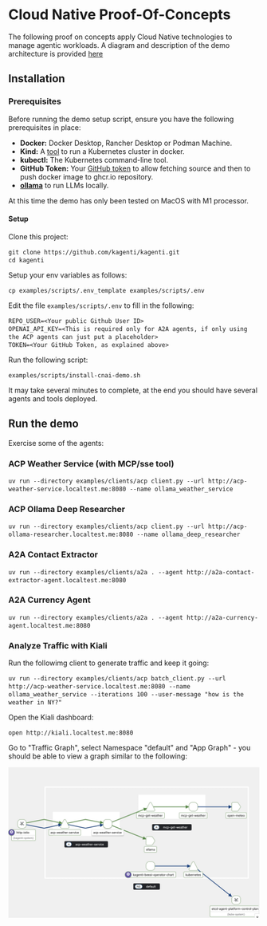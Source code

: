 # Cloud Native Proof-Of-Concepts

The following proof on concepts apply Cloud Native technologies to manage agentic workloads.
A diagram and description of the demo architecture is provided [here](./tech-details.md#cloud-native-agent-platform-demo)

## Installation

### Prerequisites

Before running the demo setup script, ensure you have the following prerequisites in place:

* **Docker:** Docker Desktop, Rancher Desktop or Podman Machine. 
* **Kind:** A [tool](https://kind.sigs.k8s.io) to run a Kubernetes cluster in docker.
* **kubectl:** The Kubernetes command-line tool.
* **GitHub Token:** Your [GitHub token](https://docs.github.com/en/authentication/keeping-your-account-and-data-secure/managing-your-personal-access-tokens#creating-a-personal-access-token-classic) to allow fetching source and then to push docker image to ghcr.io repository. 
* **[ollama](https://ollama.com/download)** to run LLMs locally.

At this time the demo has only been tested on MacOS with M1 processor.

####  Setup

Clone this project:

```shell
git clone https://github.com/kagenti/kagenti.git
cd kagenti
```

Setup your env variables as follows:

```shell
cp examples/scripts/.env_template examples/scripts/.env
```

Edit the file `examples/scripts/.env` to fill in the following:

```shell
REPO_USER=<Your public Github User ID>
OPENAI_API_KEY=<This is required only for A2A agents, if only using the ACP agents can just put a placeholder>
TOKEN=<Your GitHub Token, as explained above>
```

Run the following script:

```shell
examples/scripts/install-cnai-demo.sh 
```

It may take several minutes to complete, at the end you should have several agents and tools deployed.

## Run the demo

Exercise some of the agents:

### ACP Weather Service (with MCP/sse tool)

```shell
uv run --directory examples/clients/acp client.py --url http://acp-weather-service.localtest.me:8080 --name ollama_weather_service
```

### ACP Ollama Deep Researcher

```shell
uv run --directory examples/clients/acp client.py --url http://acp-ollama-researcher.localtest.me:8080 --name ollama_deep_researcher
```

### A2A Contact Extractor

```shell
uv run --directory examples/clients/a2a . --agent http://a2a-contact-extractor-agent.localtest.me:8080 
```

### A2A Currency Agent

```shell
uv run --directory examples/clients/a2a . --agent http://a2a-currency-agent.localtest.me:8080
```

### Analyze Traffic with Kiali

Run the followimg client to generate traffic and keep it going:

```shell
uv run --directory examples/clients/acp batch_client.py --url http://acp-weather-service.localtest.me:8080 --name ollama_weather_service --iterations 100 --user-message "how is the weather in NY?"
```

Open the Kiali dashboard:

```shell
open http://kiali.localtest.me:8080
```

Go to "Traffic Graph", select Namespace "default" and "App Graph" - you should be able to view 
a graph similar to the following:

![Example Image](images/kiali-graph.jpg)
